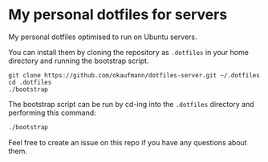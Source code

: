 # My personal dotfiles for servers

My personal dotfiles optimised to run on Ubuntu servers.

You can install them by cloning the repository as `.dotfiles` in your home directory and running the bootstrap script.

    git clone https://github.com/okaufmann/dotfiles-server.git ~/.dotfiles
    cd .dotfiles
    ./bootstrap

The bootstrap script can be run by cd-ing into the `.dotfiles` directory and performing this command:

```bash
./bootstrap
```

Feel free to create an issue on this repo if you have any questions about them.
